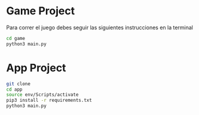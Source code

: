 # Game Project

Para correr el juego debes seguir las siguientes instrucciones en la terminal


```sh
cd game
python3 main.py
```


# App Project


```sh
git clone
cd app
source env/Scripts/activate
pip3 install -r requirements.txt
python3 main.py
```